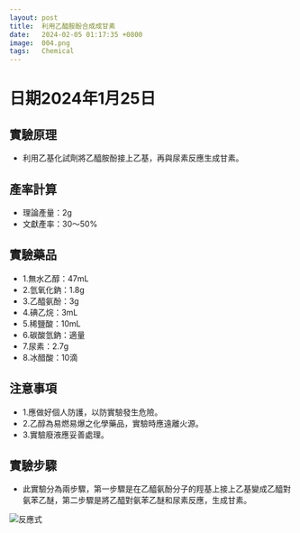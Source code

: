 ```yaml
---
layout: post
title:  利用乙醯胺酚合成成甘素
date:   2024-02-05 01:17:35 +0800
image:  004.png
tags:   Chemical
---
```

# 日期2024年1月25日 

## 實驗原理
- 利用乙基化試劑將乙醯胺酚接上乙基，再與尿素反應生成甘素。

## 產率計算
- 理論產量：2g
- 文獻產率：30～50%

## 實驗藥品
- 1.無水乙醇：47mL
- 2.氫氧化鈉：1.8g
- 3.乙醯氨酚：3g
- 4.碘乙烷：3mL
- 5.稀鹽酸：10mL
- 6.碳酸氫鈉：適量
- 7.尿素：2.7g
- 8.冰醋酸：10滴

## 注意事項
- 1.應做好個人防護，以防實驗發生危險。
- 2.乙醇為易燃易爆之化學藥品，實驗時應遠離火源。
- 3.實驗廢液應妥善處理。

## 實驗步驟
- 此實驗分為兩步驟，第一步驟是在乙醯氨酚分子的羥基上接上乙基變成乙醯對氨苯乙醚，第二步驟是將乙醯對氨苯乙醚和尿素反應，生成甘素。

![反應式]("C:\Users\garvi\mosquitolai.github.io\images\006.png") 

